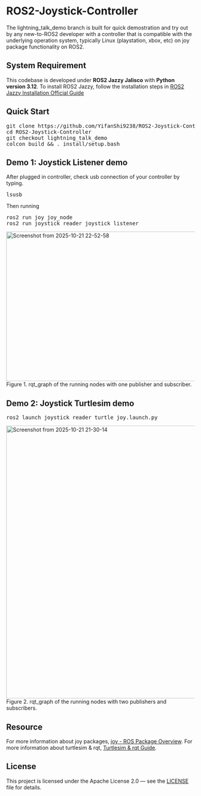 # ROS2-Joystick-Controller
The lightning_talk_demo branch is built for quick demostration and try out by any new-to-ROS2 developer with a controller that is compatible with the underlying operation system, typically Linux (playstation, xbox, etc) on joy package functionality on ROS2.  

## System Requirement
This codebase is developed under **ROS2 Jazzy Jalisco** with **Python version 3.12**. To install ROS2 Jazzy, follow the installation steps in [ROS2 Jazzy Installation Official Guide](https://docs.ros.org/en/jazzy/Installation.html)

## Quick Start
<pre>git clone https://github.com/YifanShi9238/ROS2-Joystick-Controller.git
cd ROS2-Joystick-Controller
git checkout lightning_talk_demo
colcon build && . install/setup.bash</pre>

## Demo 1: Joystick Listener demo
After plugged in controller, check usb connection of your controller by typing.
<pre>lsusb</pre> 
Then running
<pre>ros2 run joy joy_node
ros2 run joystick_reader joystick_listener</pre>
<img width="2354" height="399" alt="Screenshot from 2025-10-21 22-52-58" src="https://github.com/user-attachments/assets/e7ad70bc-8ef2-43ee-9d1a-c32a067c7108" />
Figure 1. rqt_graph of the running nodes with one publisher and subscriber.

## Demo 2: Joystick Turtlesim demo
<pre>ros2 launch joystick_reader turtle_joy.launch.py</pre>
<img width="2353" height="728" alt="Screenshot from 2025-10-21 21-30-14" src="https://github.com/user-attachments/assets/d440f16a-8bd9-443d-b99f-fd295990581f" />
Figure 2. rqt_graph of the running nodes with two publishers and subscribers.


## Resource
For more information about joy packages, [joy - ROS Package Overview](https://index.ros.org/p/joy/#jazzy).
For more information about turtlesim & rqt, [Turtlesim & rqt Guide](https://docs.ros.org/en/jazzy/Tutorials/Beginner-CLI-Tools/Introducing-Turtlesim/Introducing-Turtlesim.html).

## License
This project is licensed under the Apache License 2.0 — see the [LICENSE](./LICENSE) file for details.
